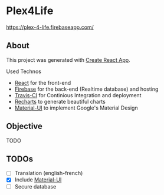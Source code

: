 # Plex4Life
https://plex-4-life.firebaseapp.com/

## About
This project was generated with [Create React App](https://facebook.github.io/react/docs/installation.html#creating-a-new-application).

Used Technos
- [React](https://facebook.github.io/react/) for the front-end
- [Firebase](https://firebase.google.com/) for the back-end (Realtime database) and hosting
- [Travis-CI](https://travis-ci.org/) for Continious Integration and deployment
- [Recharts](http://recharts.org) to generate beautiful charts
- [Material-UI](http://www.material-ui.com) to implement Google's Material Design

## Objective
TODO

## TODOs
- [ ] Translation (english-french)
- [X] Include [Material-UI](http://www.material-ui.com)
- [ ] Secure database